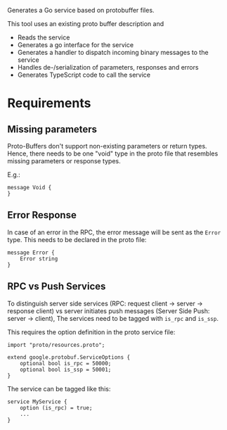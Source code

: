 Generates a Go service based on protobuffer files.

This tool uses an existing proto buffer description and
* Reads the service
* Generates a go interface for the service
* Generates a handler to dispatch incoming binary messages to the service
* Handles de-/serialization of parameters, responses and errors
* Generates TypeScript code to call the service

Requirements
============

Missing parameters
------------------
Proto-Buffers don't support non-existing parameters or return types.
Hence, there needs to be one "void" type in the proto file that resembles missing parameters or response types.

E.g.:
```
message Void {
}
```


Error Response
--------------
In case of an error in the RPC, the error message will be sent as the `Error` type.
This needs to be declared in the proto file:

```
message Error {
    Error string
}
```


RPC vs Push Services
--------------------
To distinguish server side services (RPC: request client -> server -> response client) 
vs server initiates push messages (Server Side Push: server -> client),
The services need to be tagged with `is_rpc` and `is_ssp`.

This requires the option definition in the proto service file:

```
import "proto/resources.proto";

extend google.protobuf.ServiceOptions {
    optional bool is_rpc = 50000;
    optional bool is_ssp = 50001;
}
```

The service can be tagged like this:
```
service MyService {
    option (is_rpc) = true;
    ...
}
```
